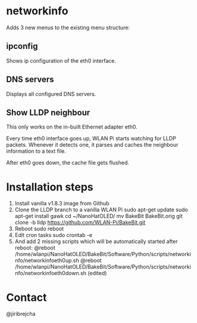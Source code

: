 # networkinfo
Adds 3 new menus to the existing menu structure:

## ipconfig

Shows ip configuration of the eth0 interface.

## DNS servers

Displays all configured DNS servers.

## Show LLDP neighbour
This only works on the in-built Ethernet adapter eth0.

Every time eth0 interface goes up, WLAN Pi starts watching for LLDP packets. Whenever it detects one, it parses and caches the neighbour information to a text file.

After eth0 goes down, the cache file gets flushed.

# Installation steps

1. Install vanilla v1.8.3 image from Github
2. Clone the LLDP branch to a vanilla WLAN Pi
sudo apt-get update
sudo apt-get install gawk
cd ~/NanoHatOLED/
mv BakeBit BakeBit.orig
git clone -b lldp https://github.com/WLAN-Pi/BakeBit.git
3. Reboot
sudo reboot
4. Edit cron tasks
sudo crontab -e
5. And add 2 missing scripts which will be automatically started after reboot:
@reboot /home/wlanpi/NanoHatOLED/BakeBit/Software/Python/scripts/networkinfo/networkinfoeth0up.sh
@reboot /home/wlanpi/NanoHatOLED/BakeBit/Software/Python/scripts/networkinfo/networkinfoeth0down.sh (edited) 

# Contact
@jiribrejcha
